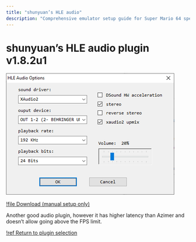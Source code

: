 ```yaml
---
title: "shunyuan’s HLE audio"
description: "Comprehensive emulator setup guide for Super Mario 64 speedruns"
---
```


# shunyuan’s HLE audio plugin v1.8.2u1

![](./img/shunyuan.png)

[!file Download (manual setup only)](https://www.dropbox.com/s/hhgnnm77a3945j7/HleAudio_v1.8.2u1.zip?dl=1)

Another good audio plugin, however it has higher latency than Azimer and doesn’t allow going above the FPS limit.

[!ref Return to plugin selection](plugin_setup.md#plugin-selection)
